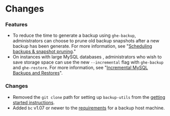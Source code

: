 # Changes

### Features

- To reduce the time to generate a backup using `ghe-backup`, administrators can choose to prune old backup snapshots after a new backup has been generate. For more information, see "[Scheduling backups & snapshot pruning](https://github.com/github/backup-utils/blob/master/docs/scheduling-backups.md)."
- On instances with large MySQL databases , administrators who wish to save storage space can use the new `--incremental` flag with `ghe-backup` and `ghe-restore`. For more information, see "[Incremental MySQL Backups and Restores](https://github.com/github/backup-utils/tree/master/docs/incremental-mysql-backups-and-restores.md)".

### Changes

- Removed the `git clone` path for setting up `backup-utils` from the [getting started instructions](https://github.com/github/backup-utils/blob/master/docs/getting-started.md).
- Added `bc` v1.07 or newer to the [requirements](https://github.com/github/backup-utils/blob/master/docs/requirements.md) for a backup host machine.